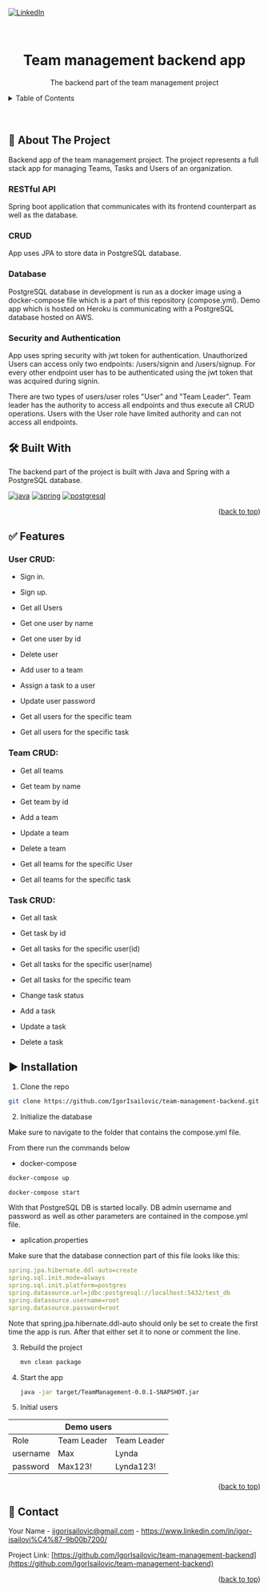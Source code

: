 <div id="top"></div>

[![LinkedIn][linkedin-shield]][linkedin-url]

<br />
<div align="center">

  <h1 align="center">Team management backend app</h3>

  <p align="center">
    The backend part of the team management project
    <br />
  </p>
  <p align="center">

</div>

<details>
  <summary>Table of Contents</summary>
  <ol>
    <li>
      <a href="#📝-about-the-project"> 📝 About The Project</a>
    </li> 
        <li><a href="#🛠️-built-with"> 🛠️ Built With</a></li>  
    <li> <a href="#✅-features"> ✅ Features</a></li> 
        <li><a href="#▶️-installation"> ▶️ Installation</a></li>
    <li><a href="#📧-contact"> 	📧 Contact</a></li>
  
  </ol>
</details>
</br>
</br>

## 📝 About The Project

Backend app of the team management project. The project represents a full stack app for managing Teams, Tasks and Users of an organization.

### RESTful API

Spring boot application that communicates with its frontend counterpart as well as the database.

### CRUD

App uses JPA to store data in PostgreSQL database.

### Database

PostgreSQL database in development is run as a docker image using a docker-compose file which is a part of this repository (compose.yml).
Demo app which is hosted on Heroku is communicating with a PostgreSQL database hosted on AWS.

### Security and Authentication

App uses spring security with jwt token for authentication. Unauthorized Users can access only two endpoints: /users/signin and /users/signup. For every other endpoint user has to be authenticated using the jwt token that was acquired during signin.

There are two types of users/user roles "User" and "Team Leader". Team leader has the authority to access all endpoints and thus execute all CRUD operations. Users with the User role have limited authority and can not access all endpoints.

## 🛠️ Built With

The backend part of the project is built with Java and Spring with a PostgreSQL database.

[![java]][java-url]
[![spring]][spring-url]
[![postgresql]][postgresql-url]

<p align="right">(<a href="#top">back to top</a>)</p>

## ✅ Features

### User CRUD:

- Sign in.

- Sign up.

- Get all Users

- Get one user by name

- Get one user by id

- Delete user

- Add user to a team

- Assign a task to a user

- Update user password

- Get all users for the specific team

- Get all users for the specific task

### Team CRUD:

- Get all teams

- Get team by name

- Get team by id

- Add a team

- Update a team

- Delete a team

- Get all teams for the specific User

- Get all teams for the specific task

### Task CRUD:

- Get all task

- Get task by id

- Get all tasks for the specific user(id)

- Get all tasks for the specific user(name)

- Get all tasks for the specific team

- Change task status

- Add a task

- Update a task

- Delete a task

## ▶️ Installation

1. Clone the repo

```sh
git clone https://github.com/IgorIsailovic/team-management-backend.git
```

2. Initialize the database

Make sure to navigate to the folder that contains the compose.yml file.

From there run the commands below

- docker-compose

```sh
docker-compose up
```

```sh
docker-compose start
```

With that PostgreSQL DB is started locally. DB admin username and password as well as other parameters are contained in the compose.yml file.

- aplication.properties

Make sure that the database connection part of this file looks like this:

```yml
spring.jpa.hibernate.ddl-auto=create
spring.sql.init.mode=always
spring.sql.init.platform=postgres
spring.datasource.url=jdbc:postgresql://localhost:5432/test_db
spring.datasource.username=root
spring.datasource.password=root
```

Note that spring.jpa.hibernate.ddl-auto should only be set to create the first time the app is run. After that either set it to none or comment the line.

3. Rebuild the project
   ```sh
   mvn clean package
   ```
4. Start the app

   ```sh
   java -jar target/TeamManagement-0.0.1-SNAPSHOT.jar
   ```

5. Initial users
<div align="center">
<table class="tg">
<thead>
  <tr>
    <th class="tg-baqh" colspan="3">Demo users</th>
  </tr>
</thead>
<tbody>
  <tr>
    <td class="tg-baqh">Role</td>
    <td class="tg-baqh">Team Leader</td>
    <td class="tg-baqh">Team Leader</td>
  </tr>
  <tr>
    <td class="tg-baqh">username</td>
    <td class="tg-baqh">Max</td>
    <td class="tg-baqh">Lynda</td>
  </tr>
  <tr>
    <td class="tg-baqh">password</td>
    <td class="tg-baqh">Max123!</td>
    <td class="tg-baqh">Lynda123!</td>
  </tr>
</tbody>
</table>
</div>

<p align="right">(<a href="#top">back to top</a>)</p>

## 📧 Contact

Your Name - iigorisailovic@gmail.com - https://www.linkedin.com/in/igor-isailovi%C4%87-9b00b7200/

Project Link: [https://github.com/IgorIsailovic/team-management-backend](https://github.com/IgorIsailovic/team-management-backend)

<p align="right">(<a href="#top">back to top</a>)</p>

[linkedin-shield]: https://img.shields.io/badge/-LinkedIn-black.svg?style=for-the-badge&logo=linkedin&colorB=555
[linkedin-url]: https://www.linkedin.com/in/igor-isailovi%C4%87-9b00b7200/
[java]: https://img.shields.io/badge/Java-ED8B00?style=for-the-badge&logo=java&logoColor=white
[spring]: https://img.shields.io/badge/Spring-6DB33F?style=for-the-badge&logo=spring&logoColor=white
[postgresql]: https://img.shields.io/badge/PostgreSQL-316192?style=for-the-badge&logo=postgresql&logoColor=white
[java-url]: https://www.java.com/en/
[spring-url]: https://spring.io/
[postgresql-url]: https://www.postgresql.org/

